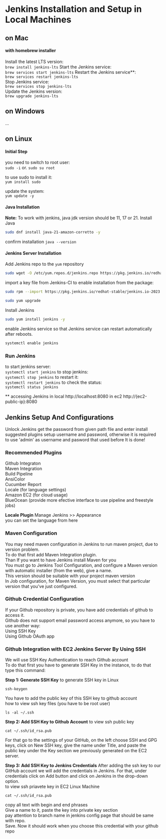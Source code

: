 
# Jenkins Installation and Setup in Local Machines

## on Mac

#### with homebrew installer  
Install the latest LTS version:  
```brew install jenkins-lts```
Start the Jenkins service:  
```brew services start jenkins-lts```
Restart the Jenkins service**:  
`brew services restart jenkins-lts`  
Stop Jenkins service:  
`brew services stop jenkins-lts`  
Update the Jenkins version:  
`brew upgrade jenkins-lts`


## on Windows
...


## on Linux

#### Initial Step
you need to switch to root user:  
`sudo -i`  or. `sudo su root`

to use sudo to install it:  
`yum install sudo`

update the system:  	
`yum update -y`

#### Java Installation

**Note:**
To work with jenkins, java jdk  version should be 11, 17 or 21.
Install Java
```bash
sudo dnf install java-21-amazon-corretto -y
```
confirm installation
`java --version`

#### Jenkins Server Installation

Add Jenkins repo to the `yum` repository
```bash
sudo wget -O /etc/yum.repos.d/jenkins.repo https://pkg.jenkins.io/redhat-stable/jenkins.repo
```
import a key file from Jenkins-CI to enable installation from the package:
```bash
sudo rpm --import https://pkg.jenkins.io/redhat-stable/jenkins.io-2023.key
```
```bash
sudo yum upgrade
```
Install Jenkins
```bash
sudo yum install jenkins -y
```
enable Jenkins service so that Jenkins service can restart automatically after reboots.
```bash
systemctl enable jenkins
```

### Run Jenkins
to start jenkins server:  
`systemctl start jenkins`
to stop jenkins:  
`systemctl stop jenkins`
to restart it:  
`systemctl restart jenkins`
to check the status:  
`systemctl status jenkins`


** accessing Jenkins
in local 		http://localhost:8080
in ec2 		http://{ec2-public-ip}:8080


## Jenkins Setup And Configurations

Unlock Jenkins  get the password from given path file and enter
install suggested plugins
setup username and password, otherwise it is required to use 'admin' as username and pasword that used before
It is done!

### Recommended Plugins

Github Integraton  
Maven Integration  
Build Pipeline  
AnsiColor  
Cucumber Report  
Locale (for language settings)  
Amazon EC2 (for cloud usage)  
BlueOcean	(provide more efective interface to use pipeline and freestyle jobs)  

**Locale Plugin**
Manage Jenkins >> Appearance  
you can set the language from here  

### Maven Configuration
You may need maven configuration in Jenkins to run maven project, due to version problem.  
To do that first add Maven Integration plugin.  
Than If you want to have Jenkins install Maven for you  
You must go to Jenkins Tool Configuration, and configure a Maven version with automatic installer (from the web), give a name.  
This version should be suitable with your project maven version  
In Job configuration, for Maven Version, you must select that particular version that you've just configured.  

### Github Credential Configuration  

If your Github repository is private, you have add credentials of github to access it.  
Github does not support email password access anymore, so you have to use another way:  
Using SSH Key  
Using Github OAuth app  


### Github Integration with EC2 Jenkins Server By Using SSH
We will use SSH Key Authentication to reach Github account  
To do that first you have to generate SSH Key in the instance, to do that type this command:  

**Step 1: Generate SSH Key**
to generate SSH key in Linux 
``` 
ssh-keygen
```
You have to add the public key of this SSH key to github account  
how to view ssh key files (you have to be root user)  
```
ls -al ~/.ssh
```
**Step 2: Add SSH Key to Github Account**
to view ssh public key  
```
cat ~/.ssh/id_rsa.pub
```
For that go to the settings of your GitHub, on the left choose SSH and GPG keys, click on New SSH key, give the name under Title, and paste the  
public key under the Key section we previously generated on the EC2 server.  

**Step 3: Add SSH Key to Jenkins Credentials**
After adding the ssh key to our GitHub account we will add the credentials in Jenkins. For that, under credentials click on Add button and click on Jenkins in the drop-down option.  
to view ssh priavete key in EC2 Linux Machine  
```
cat ~/.ssh/id_rsa.pub
```
copy all text with begin and end phrases  
Give a name to it, paste the key into private key section  
pay attention to branch name in jenkins config page that should be same with repo.  
Save. Now it should work when you choose this credential with your github repo  







